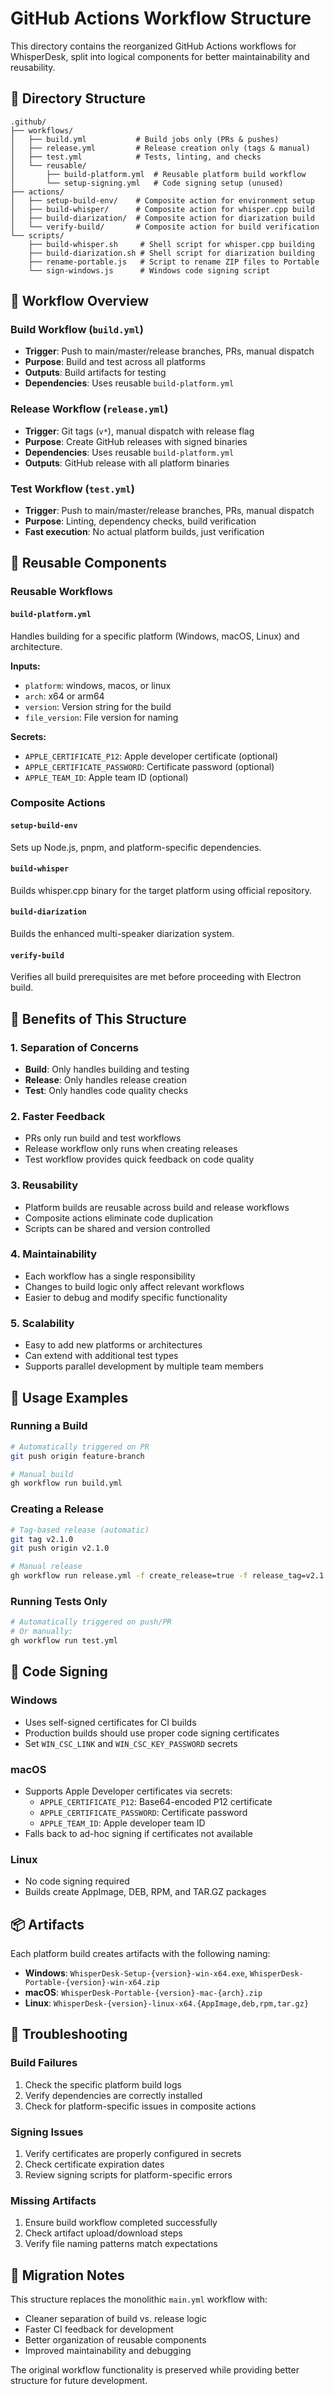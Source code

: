 # GitHub Actions Workflow Structure

This directory contains the reorganized GitHub Actions workflows for WhisperDesk, split into logical components for better maintainability and reusability.

## 📁 Directory Structure

```
.github/
├── workflows/
│   ├── build.yml           # Build jobs only (PRs & pushes)
│   ├── release.yml         # Release creation only (tags & manual)
│   ├── test.yml            # Tests, linting, and checks
│   └── reusable/
│       ├── build-platform.yml  # Reusable platform build workflow
│       └── setup-signing.yml   # Code signing setup (unused)
├── actions/
│   ├── setup-build-env/    # Composite action for environment setup
│   ├── build-whisper/      # Composite action for whisper.cpp build
│   ├── build-diarization/  # Composite action for diarization build
│   └── verify-build/       # Composite action for build verification
└── scripts/
    ├── build-whisper.sh     # Shell script for whisper.cpp building
    ├── build-diarization.sh # Shell script for diarization building
    ├── rename-portable.js   # Script to rename ZIP files to Portable
    └── sign-windows.js      # Windows code signing script
```

## 🔄 Workflow Overview

### Build Workflow (`build.yml`)
- **Trigger**: Push to main/master/release branches, PRs, manual dispatch
- **Purpose**: Build and test across all platforms
- **Outputs**: Build artifacts for testing
- **Dependencies**: Uses reusable `build-platform.yml`

### Release Workflow (`release.yml`)
- **Trigger**: Git tags (`v*`), manual dispatch with release flag
- **Purpose**: Create GitHub releases with signed binaries
- **Dependencies**: Uses reusable `build-platform.yml`
- **Outputs**: GitHub release with all platform binaries

### Test Workflow (`test.yml`)
- **Trigger**: Push to main/master/release branches, PRs, manual dispatch
- **Purpose**: Linting, dependency checks, build verification
- **Fast execution**: No actual platform builds, just verification

## 🧩 Reusable Components

### Reusable Workflows

#### `build-platform.yml`
Handles building for a specific platform (Windows, macOS, Linux) and architecture.

**Inputs:**
- `platform`: windows, macos, or linux
- `arch`: x64 or arm64
- `version`: Version string for the build
- `file_version`: File version for naming

**Secrets:**
- `APPLE_CERTIFICATE_P12`: Apple developer certificate (optional)
- `APPLE_CERTIFICATE_PASSWORD`: Certificate password (optional)
- `APPLE_TEAM_ID`: Apple team ID (optional)

### Composite Actions

#### `setup-build-env`
Sets up Node.js, pnpm, and platform-specific dependencies.

#### `build-whisper`
Builds whisper.cpp binary for the target platform using official repository.

#### `build-diarization`
Builds the enhanced multi-speaker diarization system.

#### `verify-build`
Verifies all build prerequisites are met before proceeding with Electron build.

## 🚀 Benefits of This Structure

### 1. **Separation of Concerns**
- **Build**: Only handles building and testing
- **Release**: Only handles release creation
- **Test**: Only handles code quality checks

### 2. **Faster Feedback**
- PRs only run build and test workflows
- Release workflow only runs when creating releases
- Test workflow provides quick feedback on code quality

### 3. **Reusability**
- Platform builds are reusable across build and release workflows
- Composite actions eliminate code duplication
- Scripts can be shared and version controlled

### 4. **Maintainability**
- Each workflow has a single responsibility
- Changes to build logic only affect relevant workflows
- Easier to debug and modify specific functionality

### 5. **Scalability**
- Easy to add new platforms or architectures
- Can extend with additional test types
- Supports parallel development by multiple team members

## 🔧 Usage Examples

### Running a Build
```bash
# Automatically triggered on PR
git push origin feature-branch

# Manual build
gh workflow run build.yml
```

### Creating a Release
```bash
# Tag-based release (automatic)
git tag v2.1.0
git push origin v2.1.0

# Manual release
gh workflow run release.yml -f create_release=true -f release_tag=v2.1.0
```

### Running Tests Only
```bash
# Automatically triggered on push/PR
# Or manually:
gh workflow run test.yml
```

## 🔐 Code Signing

### Windows
- Uses self-signed certificates for CI builds
- Production builds should use proper code signing certificates
- Set `WIN_CSC_LINK` and `WIN_CSC_KEY_PASSWORD` secrets

### macOS
- Supports Apple Developer certificates via secrets:
  - `APPLE_CERTIFICATE_P12`: Base64-encoded P12 certificate
  - `APPLE_CERTIFICATE_PASSWORD`: Certificate password
  - `APPLE_TEAM_ID`: Apple developer team ID
- Falls back to ad-hoc signing if certificates not available

### Linux
- No code signing required
- Builds create AppImage, DEB, RPM, and TAR.GZ packages

## 📦 Artifacts

Each platform build creates artifacts with the following naming:
- **Windows**: `WhisperDesk-Setup-{version}-win-x64.exe`, `WhisperDesk-Portable-{version}-win-x64.zip`
- **macOS**: `WhisperDesk-Portable-{version}-mac-{arch}.zip`
- **Linux**: `WhisperDesk-{version}-linux-x64.{AppImage,deb,rpm,tar.gz}`

## 🐛 Troubleshooting

### Build Failures
1. Check the specific platform build logs
2. Verify dependencies are correctly installed
3. Check for platform-specific issues in composite actions

### Signing Issues
1. Verify certificates are properly configured in secrets
2. Check certificate expiration dates
3. Review signing scripts for platform-specific errors

### Missing Artifacts
1. Ensure build workflow completed successfully
2. Check artifact upload/download steps
3. Verify file naming patterns match expectations

## 🔄 Migration Notes

This structure replaces the monolithic `main.yml` workflow with:
- Cleaner separation of build vs. release logic
- Faster CI feedback for development
- Better organization of reusable components
- Improved maintainability and debugging

The original workflow functionality is preserved while providing better structure for future development.
